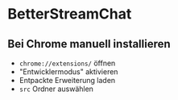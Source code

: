 # BetterStreamChat

## Bei Chrome manuell installieren

* `chrome://extensions/` öffnen
* "Entwicklermodus" aktivieren
* Entpackte Erweiterung laden
* `src` Ordner auswählen